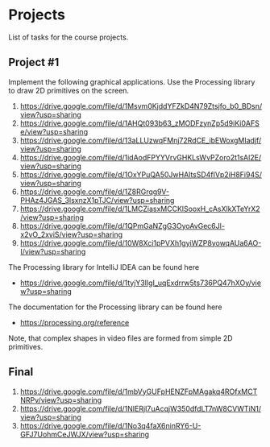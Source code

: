 Projects
========

List of tasks for the course projects.

## Project #1

Implement the following graphical applications. Use the Processing library to
draw 2D primitives on the screen.

1. <https://drive.google.com/file/d/1Msvm0KjddYFZkD4N79Ztsjfo_b0_BDsn/view?usp=sharing>
2. <https://drive.google.com/file/d/1AHQt093b63_zMODFzynZp5d9iKi0AFSe/view?usp=sharing>
3. <https://drive.google.com/file/d/13aLLUzwqFMnj72RdCE_ibEWoxgMIadjf/view?usp=sharing>
4. <https://drive.google.com/file/d/1idAodFPYYVrvGHKLsWvPZoro2t1sAl2E/view?usp=sharing>
5. <https://drive.google.com/file/d/1OxYPuQA50JwHAltsSD4fIVp2iH8Fi94S/view?usp=sharing>
6. <https://drive.google.com/file/d/1Z8RGrqg9V-PHAz4JGAS_3lsxnzX1pTJC/view?usp=sharing>
7. <https://drive.google.com/file/d/1LMCZiasxMCCKlSooxH_cAsXlkXTeYrX2/view?usp=sharing>
8. <https://drive.google.com/file/d/1QPmGaNZgG3OyoAvGec6Jl-x2vO_2xviS/view?usp=sharing>
9. <https://drive.google.com/file/d/10W8Xci1pPVXh1gyiWZP8yowqAUa6AO-I/view?usp=sharing>

The Processing library for IntelliJ IDEA can be found here

* <https://drive.google.com/file/d/1tyjY3lIgI_uqExdrrw5ts736PQ47hXOy/view?usp=sharing>

The documentation for the Processing library can be found here

* <https://processing.org/reference>

Note, that complex shapes in video files are formed from simple 2D primitives.

## Final

1. <https://drive.google.com/file/d/1mbVyGUFpHENZFpMAgakq4ROfxMCTNRPv/view?usp=sharing>
2. <https://drive.google.com/file/d/1NIERjI7uAcqjW350dfdLT7nW8CVWTiN1/view?usp=sharing>
3. <https://drive.google.com/file/d/1No3q4faX6ninRY6-U-GFJ7UohmCeJWJX/view?usp=sharing>
